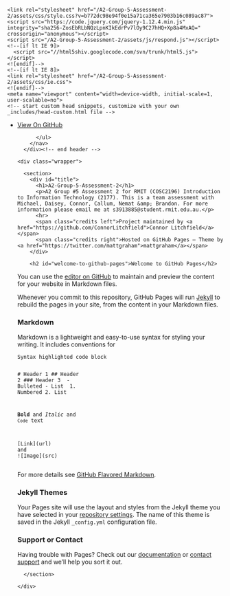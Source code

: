 <html lang="en-US" style=""><head>
    <meta charset="utf-8">
    <meta http-equiv="X-UA-Compatible" content="IE=edge">

<!-- Begin Jekyll SEO tag v2.7.1 -->
<title>Welcome to GitHub Pages | A2-Group-5-Assessment-2</title>
<meta name="generator" content="Jekyll v3.9.0">
<meta property="og:title" content="Welcome to GitHub Pages">
<meta property="og:locale" content="en_US">
<meta name="description" content="A2 Group #5 Assessment 2 for RMIT (COSC2196) Introduction to Information Technology (2177). This is a team assessment with Michael, Daisey, Connor, Callum, Nemat &amp; Brandon. For more information please email me at s3913885@student.rmit.edu.au.">
<meta property="og:description" content="A2 Group #5 Assessment 2 for RMIT (COSC2196) Introduction to Information Technology (2177). This is a team assessment with Michael, Daisey, Connor, Callum, Nemat &amp; Brandon. For more information please email me at s3913885@student.rmit.edu.au.">
<link rel="canonical" href="https://connorlitchfield.github.io/A2-Group-5-Assessment-2/">
<meta property="og:url" content="https://connorlitchfield.github.io/A2-Group-5-Assessment-2/">
<meta property="og:site_name" content="A2-Group-5-Assessment-2">
<meta name="twitter:card" content="summary">
<meta property="twitter:title" content="Welcome to GitHub Pages">
<script type="application/ld+json">
{"description":"A2 Group #5 Assessment 2 for RMIT (COSC2196) Introduction to Information Technology (2177). This is a team assessment with Michael, Daisey, Connor, Callum, Nemat &amp; Brandon. For more information please email me at s3913885@student.rmit.edu.au.","url":"https://connorlitchfield.github.io/A2-Group-5-Assessment-2/","@type":"WebSite","headline":"Welcome to GitHub Pages","name":"A2-Group-5-Assessment-2","@context":"https://schema.org"}</script>
<!-- End Jekyll SEO tag -->

    <link rel="stylesheet" href="/A2-Group-5-Assessment-2/assets/css/style.css?v=b772dc98e94f0e15a71ca365e7903b16c089ac87">
    <script src="https://code.jquery.com/jquery-1.12.4.min.js" integrity="sha256-ZosEbRLbNQzLpnKIkEdrPv7lOy9C27hHQ+Xp8a4MxAQ=" crossorigin="anonymous"></script>
    <script src="/A2-Group-5-Assessment-2/assets/js/respond.js"></script>
    <!--[if lt IE 9]>
      <script src="//html5shiv.googlecode.com/svn/trunk/html5.js"></script>
    <![endif]-->
    <!--[if lt IE 8]>
    <link rel="stylesheet" href="/A2-Group-5-Assessment-2/assets/css/ie.css">
    <![endif]-->
    <meta name="viewport" content="width=device-width, initial-scale=1, user-scalable=no">
    <!-- start custom head snippets, customize with your own _includes/head-custom.html file -->

<!-- Setup theme-color -->
<!-- start theme color meta headers -->
<meta name="theme-color" content="#353535">
<meta name="msapplication-navbutton-color" content="#353535">
<meta name="apple-mobile-web-app-status-bar-style" content="black-translucent">
<!-- end theme color meta headers -->


<!-- Setup Google Analytics -->



<!-- You can set your favicon here -->
<!-- link rel="shortcut icon" type="image/x-icon" href="/A2-Group-5-Assessment-2/favicon.ico" -->

<!-- end custom head snippets -->

  </head>
  <body class="vsc-initialized">
      <div id="header">
        <nav>
          <ul>
            <li class="fork"><a href="https://github.com/ConnorLitchfield/A2-Group-5-Assessment-2">View On GitHub</a></li>
            
          </ul>
        </nav>
      </div><!-- end header -->

    <div class="wrapper">

      <section>
        <div id="title">
          <h1>A2-Group-5-Assessment-2</h1>
          <p>A2 Group #5 Assessment 2 for RMIT (COSC2196) Introduction to Information Technology (2177). This is a team assessment with Michael, Daisey, Connor, Callum, Nemat &amp; Brandon. For more information please email me at s3913885@student.rmit.edu.au.</p>
          <hr>
          <span class="credits left">Project maintained by <a href="https://github.com/ConnorLitchfield">Connor Litchfield</a></span>
          <span class="credits right">Hosted on GitHub Pages — Theme by <a href="https://twitter.com/mattgraham">mattgraham</a></span>
        </div>

        <h2 id="welcome-to-github-pages">Welcome to GitHub Pages</h2>

<p>You can use the <a href="https://github.com/ConnorLitchfield/A2-Group-5-Assessment-2/edit/main/docs/index.md">editor on GitHub</a> to maintain and preview the content for your website in Markdown files.</p>

<p>Whenever you commit to this repository, GitHub Pages will run <a href="https://jekyllrb.com/">Jekyll</a> to rebuild the pages in your site, from the content in your Markdown files.</p>

<h3 id="markdown">Markdown</h3>

<p>Markdown is a lightweight and easy-to-use syntax for styling your writing. It includes conventions for</p>

<div class="language-markdown highlighter-rouge"><div class="highlight"><pre class="highlight"><code>Syntax highlighted code block

<span class="gh"># Header 1</span>
<span class="gu">## Header 2</span>
<span class="gu">### Header 3</span>
<span class="p">
-</span> Bulleted
<span class="p">-</span> List
<span class="p">
1.</span> Numbered
<span class="p">2.</span> List

<span class="gs">**Bold**</span> and _Italic_ and <span class="sb">`Code`</span> text

<span class="p">[</span><span class="nv">Link</span><span class="p">](</span><span class="sx">url</span><span class="p">)</span> and !<span class="p">[</span><span class="nv">Image</span><span class="p">](</span><span class="sx">src</span><span class="p">)</span>
</code></pre></div></div>

<p>For more details see <a href="https://guides.github.com/features/mastering-markdown/">GitHub Flavored Markdown</a>.</p>

<h3 id="jekyll-themes">Jekyll Themes</h3>

<p>Your Pages site will use the layout and styles from the Jekyll theme you have selected in your <a href="https://github.com/ConnorLitchfield/A2-Group-5-Assessment-2/settings/pages">repository settings</a>. The name of this theme is saved in the Jekyll <code class="language-plaintext highlighter-rouge">_config.yml</code> configuration file.</p>

<h3 id="support-or-contact">Support or Contact</h3>

<p>Having trouble with Pages? Check out our <a href="https://docs.github.com/categories/github-pages-basics/">documentation</a> or <a href="https://support.github.com/contact">contact support</a> and we’ll help you sort it out.</p>


      </section>

    </div>
  

</body></html>